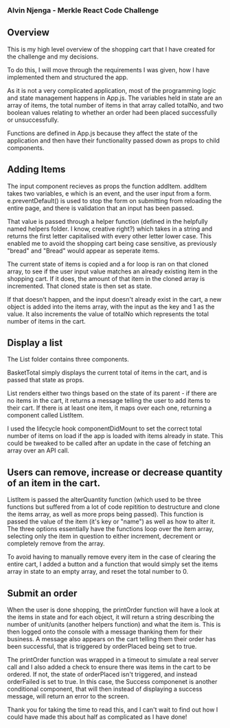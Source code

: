 ### Alvin Njenga - Merkle React Code Challenge

## Overview

This is my high level overview of the shopping cart that I have created for the challenge and my decisions.

To do this, I will move through the requirements I was given, how I have implemented them and structured the app.

As it is not a very complicated application, most of the programming logic and state management happens in App.js. The variables held in state are an array of items, the total number of items in that array called totalNo, and two boolean values relating to whether an order had been placed successfully or unsuccessfully.

Functions are defined in App.js because they affect the state of the application and then have their functionality passed down as props to child components.

## Adding Items

The input component recieves as props the function addItem. addItem takes two variables, e which is an event, and the user input from a form. e.preventDefault() is used to stop the form on submitting from reloading the entire page, and there is validation that an input has been passed.

That value is passed through a helper function (defined in the helpfully named helpers folder. I know, creative right?) which takes in a string and returns the first letter capitalised with every other letter lower case. This enabled me to avoid the shopping cart being case sensitive, as previously "bread" and "Bread" would appear as seperate items. 

The current state of items is copied and a for loop is ran on that cloned array, to see if the user input value matches an already existing item in the shopping cart. If it does, the amount of that item in the cloned array is incremented. That cloned state is then set as state. 

If that doesn't happen, and the input doesn't already exist in the cart, a new object is added into the items array, with the input as the key and 1 as the value. It also increments the value of totalNo which represents the total number of items in the cart.

## Display a list 

The List folder contains three components. 

BasketTotal simply displays the current total of items in the cart, and is passed that state as props.

List renders either two things based on the state of its parent - if there are no items in the cart, it returns a message telling the user to add items to their cart. If there is at least one item, it maps over each one, returning a component called ListItem.

I used the lifecycle hook componentDidMount to set the correct total number of items on load if the app is loaded with items already in state. This could be tweaked to be called after an update in the case of fetching an array over an API call.

## Users can remove, increase or decrease quantity of an item in the cart.

ListItem is passed the alterQuantity function (which used to be three functions but suffered from a lot of code repitition to destructure and clone the items array, as well as more props being passed). This function is passed the value of the item (it's key or "name") as well as how to alter it. The three options essentially have the functions loop over the item array, selecting only the item in question to either increment, decrement or completely remove from the array. 

To avoid having to manually remove every item in the case of clearing the entire cart, I added a button and a function that would simply set the items array in state to an empty array, and reset the total number to 0.

## Submit an order

When the user is done shopping, the printOrder function will have a look at the items in state and for each object, it will return a string describing the number of unit/units (another helpers function) and what the item is. This is then logged onto the console with a message thanking them for their business. A message also appears on the cart telling them their order has been successful, that is triggered by orderPlaced being set to true.

The printOrder function was wrapped in a timeout to simulate a real server call and I also added a check to ensure there was items in the cart to be ordered. If not, the state of orderPlaced isn't triggered, and instead orderFailed is set to true. In this case, the Success componenet is another conditional component, that will then instead of displaying a success message, will return an error to the screen.


Thank you for taking the time to read this, and I can't wait to find out how I could have made this about half as complicated as I have done!